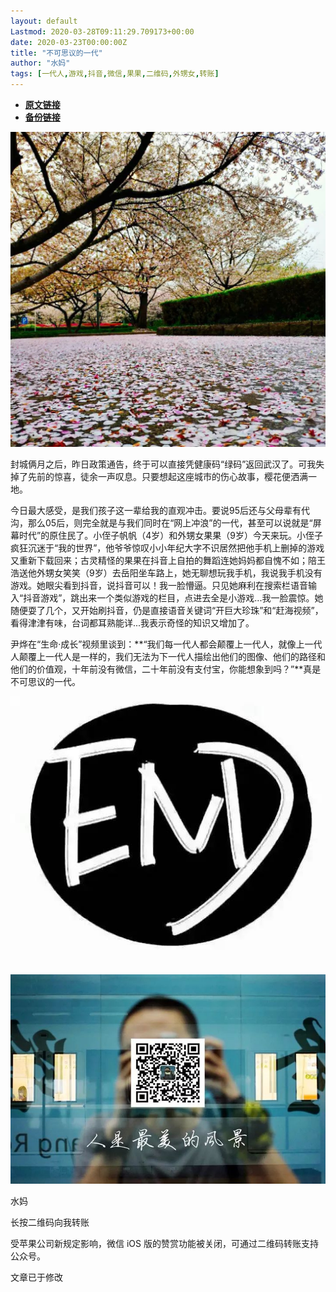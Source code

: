 ```yaml
---
layout: default
Lastmod: 2020-03-28T09:11:29.709173+00:00
date: 2020-03-23T00:00:00Z
title: "不可思议的一代"
author: "水妈"
tags: [一代人,游戏,抖音,微信,果果,二维码,外甥女,转账]
---
```


* [**原文链接**](https://mp.weixin.qq.com/s/NIEAGCf4jzDmfdGo34stLg)
* [**备份链接**](http://archive.ph/2lc7C)


![](/images/post/71ba19cebe7e89f31bb76c621be75ea7.jpg)

封城俩月之后，昨日政策通告，终于可以直接凭健康码“绿码”返回武汉了。可我失掉了先前的惊喜，徒余一声叹息。只要想起这座城市的伤心故事，樱花便洒满一地。

今日最大感受，是我们孩子这一辈给我的直观冲击。要说95后还与父母辈有代沟，那么05后，则完全就是与我们同时在“网上冲浪”的一代，甚至可以说就是“屏幕时代”的原住民了。小侄子帆帆（4岁）和外甥女果果（9岁）今天来玩。小侄子疯狂沉迷于“我的世界”，他爷爷惊叹小小年纪大字不识居然把他手机上删掉的游戏又重新下载回来；古灵精怪的果果在抖音上自拍的舞蹈连她妈妈都自愧不如；陪王浩送他外甥女笑笑（9岁）去岳阳坐车路上，她无聊想玩我手机，我说我手机没有游戏。她眼尖看到抖音，说抖音可以！我一脸懵逼。只见她麻利在搜索栏语音输入“抖音游戏”，跳出来一个类似游戏的栏目，点进去全是小游戏...我一脸震惊。她随便耍了几个，又开始刷抖音，仍是直接语音关键词“开巨大珍珠”和“赶海视频”，看得津津有味，台词都耳熟能详...我表示奇怪的知识又增加了。

  

尹烨在“生命·成长”视频里谈到：**“我们每一代人都会颠覆上一代人，就像上一代人颠覆上一代人是一样的，我们无法为下一代人描绘出他们的图像、他们的路径和他们的价值观，十年前没有微信，二十年前没有支付宝，你能想象到吗？”**真是不可思议的一代。  

![](/images/post/9daf4590a421c18bd45a6af2f037ad73.jpg)

![](/images/post/3c010066f574bffaa86f402a6dbd0d77.jpg)

水妈

长按二维码向我转账

受苹果公司新规定影响，微信 iOS 版的赞赏功能被关闭，可通过二维码转账支持公众号。

文章已于修改

